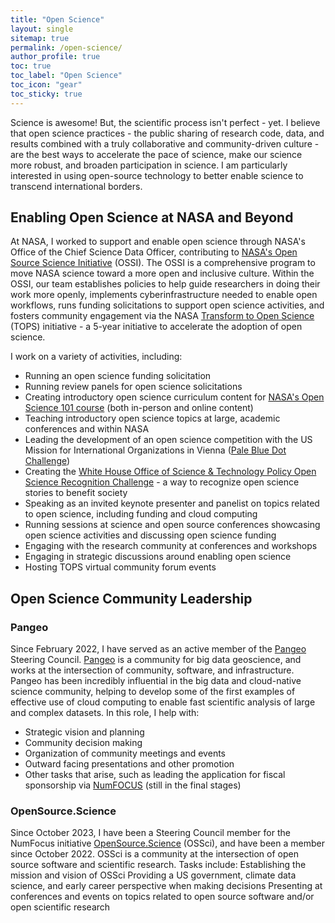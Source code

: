 ```yaml
---
title: "Open Science"
layout: single
sitemap: true
permalink: /open-science/
author_profile: true
toc: true
toc_label: "Open Science"
toc_icon: "gear"
toc_sticky: true
---
```


Science is awesome! But, the scientific process isn't perfect - yet. I believe that open science practices - the public sharing of research code, data, and results combined with a truly collaborative and community-driven culture - are the best ways to accelerate the pace of science, make our science more robust, and broaden participation in science. I am particularly interested in using open-source technology to better enable science to transcend international borders.

## Enabling Open Science at NASA and Beyond

At NASA, I worked to support and enable open science through NASA's Office of the Chief Science Data Officer, contributing to [NASA's Open Source Science Initiative](https://science.nasa.gov/researchers/open-science/) (OSSI). The OSSI is a comprehensive program to move NASA science toward a more open and inclusive culture. Within the OSSI, our team establishes policies to help guide researchers in doing their work more openly, implements cyberinfrastructure needed to enable open workflows, runs funding solicitations to support open science activities, and fosters community engagement via the NASA [Transform to Open Science](https://nasa.github.io/Transform-to-Open-Science/) (TOPS) initiative - a 5-year initiative to accelerate the adoption of open science.

I work on a variety of activities, including:
- Running an open science funding solicitation
- Running review panels for open science solicitations
- Creating introductory open science curriculum content for [NASA's Open Science 101 course](https://nasa.github.io/Transform-to-Open-Science/open-science-101/) (both in-person and online content)
- Teaching introductory open science topics at large, academic conferences and within NASA
- Leading the development of an open science competition with the US Mission for International Organizations in Vienna ([Pale Blue Dot Challenge](https://www.drivendata.org/competitions/256/))
- Creating the [White House Office of Science & Technology Policy Open Science Recognition Challenge](https://www.challenge.gov/?challenge=ostp-year-of-open-science-recognition-challenge) - a way to recognize open science stories to benefit society
- Speaking as an invited keynote presenter and panelist on topics related to open science, including funding and cloud computing
- Running sessions at science and open source conferences showcasing open science activities and discussing open science funding
- Engaging with the research community at conferences and workshops
- Engaging in strategic discussions around enabling open science
- Hosting TOPS virtual community forum events


## Open Science Community Leadership

### Pangeo

Since February 2022, I have served as an active member of the [Pangeo](https://pangeo.io) Steering Council. [Pangeo](https://pangeo.io) is a community for big data geoscience, and works at the intersection of community, software, and infrastructure. Pangeo has been incredibly influential in the big data and cloud-native science community, helping to develop some of the first examples of effective use of cloud computing to enable fast scientific analysis of large and complex datasets. In this role, I help with: 
- Strategic vision and planning
- Community decision making
- Organization of community meetings and events
- Outward facing presentations and other promotion
- Other tasks that arise, such as leading the application for fiscal sponsorship via [NumFOCUS](https://numfocus.org/) (still in the final stages) 

### OpenSource.Science

Since October 2023, I have been a Steering Council member for the NumFocus initiative [OpenSource.Science](https://opensource.science) (OSSci), and have been a member since October 2022. OSSci is a community at the intersection of open source software and scientific research. Tasks include:
Establishing the mission and vision of OSSci
Providing a US government, climate data science, and early career perspective when making decisions
Presenting at conferences and events on topics related to open source software and/or open scientific research


